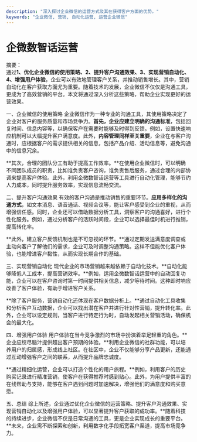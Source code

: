 ```yaml
---
description: "深入探讨企业微信的运营方式及其在获得客户方面的优势。"
keywords: "企业微信, 营销, 自动化运营, 运营企业微信"
---
```

# 企微数智话运营

摘要：  
通过**1、优化企业微信的使用策略、2、提升客户沟通效果、3、实现营销自动化、4、增强用户体验**，企业可以有效地管理客户关系，并推动销售增长。其中，营销自动化在客户获取方面尤为重要。随着技术的发展，企业微信不仅仅是沟通工具，更成为了高效营销的平台。本文将通过深入分析这些策略，帮助企业实现更好的运营效果。

一、企业微信的使用策略
企业微信作为一种专业的沟通工具，其使用策略决定了企业对客户的服务质量和市场竞争力。**首先，企业应建立明确的沟通标准**，包括回复时间、信息内容等，以确保客户在需要时能够及时得到反馈。例如，设置快速响应机制可以大幅提升客户满意度。此外，**内容管理同样至关重要**，企业在与客户沟通时，应根据客户的需求提供相关的信息，包括产品介绍、活动信息等，避免沟通中的信息冗余。

**其次，合理的团队分工有助于提高工作效率。**在使用企业微信时，可以明确不同团队成员的职责，比如谁负责客户咨询，谁负责售后服务，通过合理的内部协调来提高客户体验。此外，利用企微数智话运营等工具进行自动化管理，能够节约人力成本，同时提升服务效率，实现信息流畅交流。

二、提升客户沟通效果
有效的客户沟通是推动销售的重要环节。**应用多样化的沟通方式**，如文本消息、语音通话、视频会议等，能让客户感受到企业的重视，从而增强信任感。同时，企业还可以借助数据分析工具，洞察客户的沟通喜好，进行个性化服务。例如，通过分析客户的活跃时间段，企业可以选择最佳时机进行推销，提高转化率。

**此外，建立客户反馈机制也是不可忽视的环节。**通过定期发送满意度调查或主动向客户了解他们的需求，企业可及时调整沟通策略。这样不但能优化客户体验，也能增进客户黏性，从而实现长期合作的基础。

三、实现营销自动化
现代企业的市场营销越来越依赖于自动化技术。**自动化能够降低人工成本，提高营销效率。**例如，运用企微数智话运营中的自动回复功能，企业可以在客户咨询时第一时间提供相关信息，减少等待时间。这种即时响应改善了客户体验，有助于增进客户关系。

**除了客户服务，营销自动化还体现在客户数据分析上。**通过自动化工具收集和分析客户互动数据，企业可以找出潜在客户并进行针对性营销，提升转化率。此外，企业可以设定规则，当客户进行特定行为时，自动发起相关营销活动，确保机会的最大化。

四、增强用户体验
用户体验在当今竞争激烈的市场中扮演着举足轻重的角色。**企业应绞尽脑汁提供超出客户预期的体验。**利用企业微信的社群功能，可以培养用户的归属感，形成线上社区。在社区中，企业不仅能够分享产品更新，还能通过互动增强客户之间的联系，从而提升品牌忠诚度。

**通过精细化运营，企业可以打造个性化的用户旅程。**例如，利用客户的历史购买记录进行精准营销，使客户在获得推荐时感到贴心。此外，为用户提供丰富的在线帮助与支持，能够在客户遇到问题时加速解决，增强他们的满意度和购买意愿。

五、总结
综上所述，企业通过优化企业微信的运营策略、提升客户沟通效果、实现营销自动化以及增强用户体验，可以显著提升客户获取的成功率。**随着科技的持续进步，企业微信不仅是日常沟通的工具，更是企业实现成长的重要平台。**未来，企业需不断探索和创新，利用数字化手段拓宽客户渠道，提高市场竞争力。
